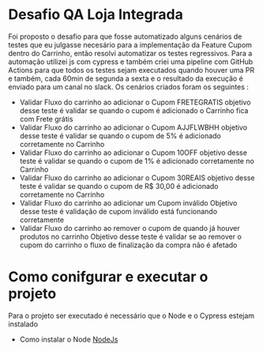 # Desafio QA Loja Integrada


Foi proposto o desafio para que fosse automatizado alguns cenários de testes que eu julgasse necesário para a implementação da Feature Cupom dentro do Carrinho, então resolvi automatizar os testes regressivos. Para a automação utilizei js com cypress e também criei uma pipeline com GitHub Actions para que todos os testes sejam executados quando houver uma PR e também, cada 60min de segunda a sexta e o resultado da execução é enviado para um canal no slack.
 Os cenários criados foram os seguintes :
 - Validar Fluxo do carrinho ao adicionar o Cupom FRETEGRATIS 
 objetivo desse teste é validar se quando o cupom é adicionado o Carrinho fica com Frete grátis
- Validar Fluxo do carrinho ao adicionar o Cupom AJJFLWBHH
objetivo desse teste é validar se quando o cupom de 5% é adicionado corretamente no Carrinho
- Validar Fluxo do carrinho ao adicionar o Cupom 10OFF
objetivo desse teste é validar se quando o cupom de 1% é adicionado corretamente no Carrinho
- Validar Fluxo do carrinho ao adicionar o Cupom 30REAIS
objetivo desse teste é validar se quando o cupom de R$ 30,00 é adicionado corretamente no Carrinho
- Validar Fluxo do carrinho ao adicionar um Cupom inválido
Objetivo desse teste é validação de cupom inválido está funcionando corretamente
- Validar Fluxo do carrinho ao remover o cupom de quando já houver produtos no carrinho
Objetivo desse teste é validar se ao remover o cupom do carrinho o fluxo de finalização da compra não é afetado

# Como conifgurar e executar o projeto
 Para o projeto ser executado é necessário que o Node e o Cypress estejam instalado
 - Como instalar o Node [NodeJs](https://nodejs.org/en/)
